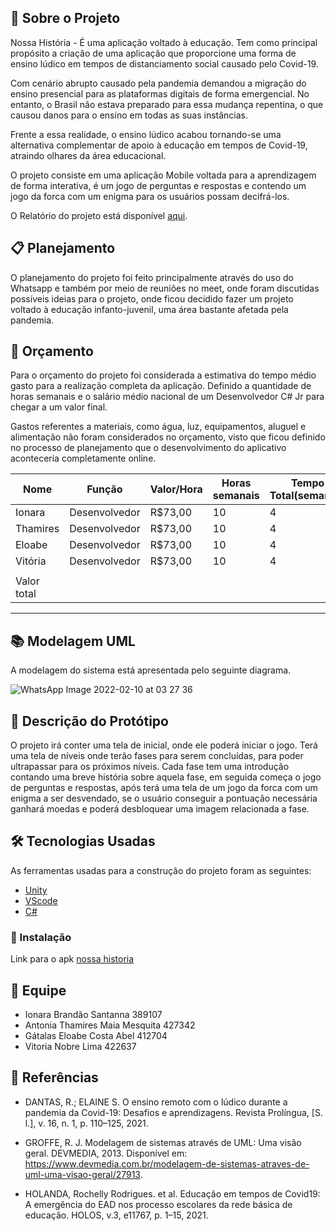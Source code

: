 ## 🚀 Sobre o Projeto

Nossa História - É uma aplicação voltado à educação. Tem como principal propósito a criação de uma aplicação que proporcione uma forma de ensino lúdico em tempos de distanciamento social causado pelo Covid-19.

Com cenário abrupto causado pela pandemia demandou a migração do ensino presencial para as plataformas digitais de forma emergencial. No entanto, o Brasil não estava preparado para essa mudança repentina, o que causou danos para o ensino em todas as suas instâncias. 

Frente a essa realidade, o ensino lúdico acabou tornando-se uma alternativa complementar de apoio à educação em tempos de Covid-19, atraindo olhares da área educacional.

O projeto consiste em uma aplicação Mobile voltada para a aprendizagem de forma interativa, é um jogo de perguntas e respostas e contendo um jogo da forca com um enigma para os usuários possam decifrá-los.

O Relatório do projeto está disponível [aqui](https://docs.google.com/document/d/1IkagaPVUaK8mNznIy5O3rfz-qAXmessJNa-2ioF4C0M/edit#).

## 📋 Planejamento

O planejamento do projeto foi feito principalmente através do uso do Whatsapp e também por meio de reuniões no meet, onde foram discutidas possíveis ideias para o projeto, onde ficou decidido fazer um projeto voltado à educação infanto-juvenil, uma área bastante afetada pela pandemia.

## 💸 Orçamento 
Para o orçamento do projeto foi considerada a estimativa do tempo médio gasto para a realização completa da aplicação. Definido a quantidade de horas semanais e o salário médio nacional de um Desenvolvedor C# Jr para chegar a um valor final.

Gastos referentes a materiais, como água, luz, equipamentos, aluguel e alimentação não foram considerados no orçamento, visto que ficou definido no processo de planejamento que o desenvolvimento do aplicativo aconteceria completamente online.


|           Nome            |      Função       |   Valor/Hora   | Horas semanais |Tempo Total(semanas)|   Total    |
|---------------------------|-------------------|----------------|----------------|--------------------|------------|
| Ionara                    | Desenvolvedor     |   R$73,00      |      10        |          4         | R$2.920,00 |
| Thamires                  | Desenvolvedor     |   R$73,00      |      10        |          4         | R$2.920,00 |
| Eloabe                    | Desenvolvedor     |   R$73,00      |      10        |          4         | R$2.920,00 |
| Vitória                   | Desenvolvedor     |   R$73,00      |      10        |          4         | R$2.920,00 |
|                                                                                                                   |
| Valor total               |                   |                |                |                    |R$11.680,00 |
---------------------------------------------------------------------------------------------------------------------

## 📚 Modelagem UML
A modelagem do sistema está apresentada pelo seguinte diagrama. 

![WhatsApp Image 2022-02-10 at 03 27 36](https://user-images.githubusercontent.com/50304983/153544121-550bb979-2c71-4e43-9ea1-eb10dc550bf4.jpeg)

## 📱 Descrição do Protótipo

O projeto irá conter uma tela de inicial, onde ele poderá iniciar o jogo. Terá uma tela de níveis onde terão fases para serem concluídas, para poder ultrapassar para os próximos níveis. Cada fase tem uma introdução contando uma breve história sobre aquela fase, em seguida começa o jogo de perguntas e respostas, após terá uma tela de um jogo da forca com um enigma a ser desvendado, se o usuário conseguir a pontuação necessária ganhará moedas e poderá desbloquear uma imagem relacionada a fase. 

## 🛠 Tecnologias Usadas

As ferramentas usadas para a construção do projeto foram as seguintes:

- [Unity](https://unity.com/pt)
- [VScode](https://code.visualstudio.com/)
- [C#](https://docs.microsoft.com/pt-br/dotnet/csharp/)

### 🔧 Instalação

Link para o apk [nossa historia](https://drive.google.com/file/d/1PjdD4frM08ijyrivZjbVYtTwDnIdxERc/view?usp=sharing)

## 💪 Equipe

- Ionara Brandão Santanna 389107
- Antonia Thamires Maia Mesquita 427342
- Gátalas Eloabe Costa Abel 412704
- Vitoria Nobre Lima  422637

## 📝 Referências

- DANTAS, R.; ELAINE S. O ensino remoto com o lúdico durante a pandemia da Covid-19: Desafios e aprendizagens. Revista Prolíngua, [S. l.], v. 16, n. 1, p. 110–125, 2021. 

- GROFFE, R. J. Modelagem de sistemas através de UML: Uma visão geral. DEVMEDIA, 2013. Disponível em: <https://www.devmedia.com.br/modelagem-de-sistemas-atraves-de-uml-uma-visao-geral/27913>.

- HOLANDA, Rochelly Rodrigues. et al. Educação em tempos de Covid19: A emergência do EAD nos processo escolares da rede básica de educação. HOLOS, v.3, e11767, p. 1–15, 2021.

